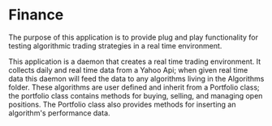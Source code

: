 # Finance

The purpose of this application is to provide plug and play functionality for testing algorithmic trading strategies in a real time environment. 

This application is a daemon that creates a real time trading environment.  It collects daily and real time data from a Yahoo Api; when given real time data this daemon will feed the data to any algorithms living in the Algorithms folder.  These algorithms are user defined and inherit from a Portfolio class; the portfolio class contains methods for buying, selling, and managing open positions.  The Portfolio class also provides methods for inserting an algorithm's performance data.

